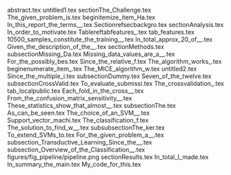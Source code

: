 abstract.tex
untitled1.tex
sectionThe_Challenge.tex
The_given_problem_is.tex
beginitemize_item_Ha.tex
In_this_report_the_terms__.tex
Sectionrefsecbackgro.tex
sectionAnalysis.tex
In_order_to_motivate.tex
Tablereftabfeatures_.tex
tab_features.tex
10500_samples_constitute_the_training__.tex
In_total_approx_20_of__.tex
Given_the_description_of_the__.tex
sectionMethods.tex
subsectionMissing_Da.tex
Missing_data_values_are_a__.tex
For_the_possibly_bes.tex
Since_the_relative_f.tex
The_algorithm_works_.tex
beginenumerate_item_.tex
The_MICE_algorithm_w.tex
untitled2.tex
Since_the_multiple_i.tex
subsectionDummy.tex
Seven_of_the_twelve.tex
subsectionCrossValid.tex
To_evaluate_submissi.tex
The_crossvalidation_.tex
tab_localpublic.tex
Each_fold_in_the_cross__.tex
From_the_confusion_matrix_sensitivity__.tex
These_statistics_show_that_almost__.tex
subsectionThe.tex
As_can_be_seen.tex
The_choice_of_an_SVM__.tex
Support_vector_machi.tex
The_classification_f.tex
The_solution_to_find_w__.tex
subsubsectionThe_ker.tex
To_extend_SVMs_to.tex
For_the_given_problem_a__.tex
subsection_Transductive_Learning_Since_the__.tex
subsection_Overview_of_the_Classification__.tex
figures/fig_pipeline/pipeline.png
sectionResults.tex
In_total_I_made.tex
In_summary_the_main.tex
My_code_for_this.tex